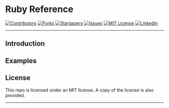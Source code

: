 # Ruby Reference

[![Contributors][contributors-shield]][contributors-url]
[![Forks][forks-shield]][forks-url]
[![Stargazers][stars-shield]][stars-url]
[![Issues][issues-shield]][issues-url]
[![MIT License][license-shield]][license-url]
[![LinkedIn][linkedin-shield]][linkedin-url]

---

## Introduction

## Examples

## License

This repo is licensed under an MIT license. A copy of the license is also provided.

---

[contributors-shield]: https://img.shields.io/github/contributors/darlodev/ruby_reference.svg?style=for-the-badge
[contributors-url]: https://github.com/darlodev
[forks-shield]: https://img.shields.io/github/forks/darlodev/ruby_reference.svg?style=for-the-badge
[forks-url]: https://github.com/darlodev/ruby_reference/network/members
[stars-shield]: https://img.shields.io/github/stars/darlodev/ruby_reference.svg?style=for-the-badge
[stars-url]: https://github.com/darlodev/ruby_reference/stargazers
[issues-shield]: https://img.shields.io/github/issues/darlodev/ruby_reference.svg?style=for-the-badge
[issues-url]: https://github.com/darlodev/ruby_reference/issues
[license-shield]: https://img.shields.io/github/license/darlodev/ruby_reference.svg?style=for-the-badge
[license-url]: https://github.com/darlodev/ruby_reference/blob/master/LICENSE.txt
[linkedin-shield]: https://img.shields.io/badge/-LinkedIn-black.svg?style=for-the-badge&logo=linkedin&colorB=555
[linkedin-url]: https://linkedin.com/in/darlodev
